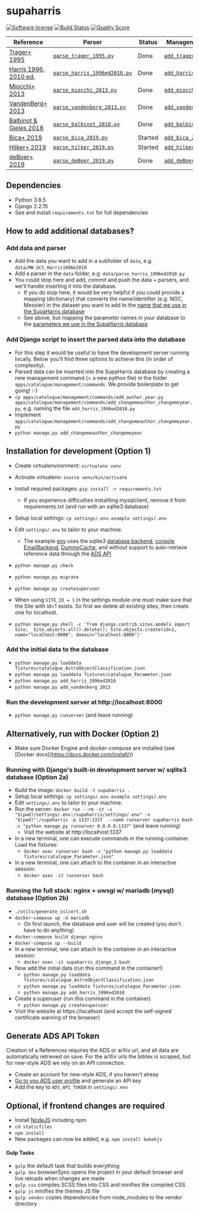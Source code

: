 # supaharris

[![Software license](http://img.shields.io/badge/license-AGPL3-brightgreen.svg)](https://github.com/tlrh314/supaharris/blob/master/LICENSE)
[![Build Status](https://travis-ci.org/tlrh314/supaharris.svg?branch=master)](https://travis-ci.org/tlrh314/supaharris)
[![Quality Score](https://img.shields.io/scrutinizer/g/tlrh314/supaharris.svg?style=flat-square)](https://scrutinizer-ci.com/g/tlrh314/supaharris)


| Reference | Parser | Status | Management command | Status |
|-----------|--------|--------|--------------------|--------|
| [Trager+ 1995](https://ui.adsabs.harvard.edu/abs/1995AJ....109..218T/abstract) | [`parse_trager_1995.py`](data/parse_trager_1995.py) | Done | [`add_trager_1995.py`](apps/catalogue/management/commands/add_trager_1995.py) | Done
| [Harris 1996, 2010 ed.](https://ui.adsabs.harvard.edu/abs/1996AJ....112.1487H/abstract) | [`parse_harris_1996ed2010.py`](data/parse_harris_1996ed2010.py) | Done | [`add_harris_1996ed2010.py`](apps/catalogue/management/commands/add_harris_1996ed2010.py) | Done
| [Miocchi+ 2013](https://ui.adsabs.harvard.edu/abs/2013ApJ...774..151M/abstract) | [`parse_miocchi_2013.py`](data/parse_miocchi_2013.py) | Done | [`add_miocchi_2013.py`](apps/catalogue/management/commands/add_miocchi_2013.py) | Done
| [VandenBerg+ 2013](https://ui.adsabs.harvard.edu/abs/2013ApJ...775..134V/abstract) | [`parse_vandenberg_2013.py`](data/parse_vandenberg_2013.py) | Done | [`add_vandenberg_2013.py`](apps/catalogue/management/commands/add_vandenberg_2013.py) | Done
| [Balbinot & Gieles 2018](https://ui.adsabs.harvard.edu/abs/2018MNRAS.474.2479B/abstract) | [`parse_balbinot_2018.py`](data/parse_balbinot_2018.py) | Done | [`add_balbinot_2018.py`](apps/catalogue/management/commands/add_balbinot_2018.py) | Done
| [Bica+ 2019](https://ui.adsabs.harvard.edu/abs/2019AJ....157...12B/abstract) | [`parse_bica_2019.py`](data/parse_bica_2019.py) | Started | [`add_bica_2019.py`](apps/catalogue/management/commands/add_bica_2019.py) | Boilerplate
| [Hilker+ 2019](https://ui.adsabs.harvard.edu/abs/2019MNRAS.482.5138B/abstract) | [`parse_hilker_2019.py`](data/parse_hilker_2019.py) | Started | [`add_hilker_2019.py`](apps/catalogue/management/commands/add_hilker_2019.py) | Boilerplate
| [deBoer+ 2019](https://ui.adsabs.harvard.edu/abs/2019MNRAS.485.4906D/abstract) | [`parse_deBoer_2019.py`](data/parse_deBoer_2019.py) | Done | [`add_deBoer_2019.py`](apps/catalogue/management/commands/add_deBoer_2019.py) | Done



## **Dependencies**
- Python 3.8.5
- Django 2.2.15
- See and install `requirements.txt` for full dependencies

## How to add additional databases?

### Add data and parser
- Add the data you want to add in a subfolder of `data`, e.g. `data/MW_GCS_Harris1996e2010`
- Add a parser in the `data` folder, e.g. `data/parse_harris_1996ed2010.py`
- You could stop here and add, commit and push the data + parsers, and we'll handle
  inserting it into the database.
  - If you do stop here, it would be very helpful if you could provide a mapping 
    (dictionary) that converts the name/identifier (e.g. NGC, Messier) in the dataset
    you want to add to the [name that we use in the SupaHarris database](https://www.supaharris.com/catalogue/astro_object/list/)
  - See above, but mapping the parameter names in your database to the 
  [parameters we use in the SupaHarris database](https://www.supaharris.com/catalogue/parameter/list/)

### Add Django script to insert the parsed data into the database
- For this step it would be useful to have the development server running locally.
  Below you'll find three options to achieve this (in order of complexity).
- Parsed data can be inserted into the SupaHarris database by creating 
  a new management command (= a new python file) in the folder 
  `apps/catalogue/management/commands`. We provide boilerplate to get going! :-)
- `cp apps/catalogue/management/commands/add_author_year.py 
   apps/catalogue/management/commands/add_changemeauthor_changemeyear.py`,
   e.g. naming the file `add_harris_1996ed2010.py`
- Implement `apps/catalogue/management/commands/add_changemeauthor_changemeyear.py`
- `python manage.py add_changemeauthor_changemeyear`


## **Installation for development (Option 1)**
- Create virtualenvironment: `virtualenv venv`
- Activate virtualenv: `source venv/bin/activate`

- Install required packages: `pip install -r requirements.txt`
  - If you experience difficulties installting mysqlclient, 
    remove it from requirements.txt (and run with an sqlite3 database)
- Setup local settings: `cp settings/.env.example settings/.env`
- Edit `settings/.env` to tailor to your machine.
  - The example [env](https://django-environ.readthedocs.io/en/latest/) uses the 
    sqlite3 [database backend](https://docs.djangoproject.com/en/dev/ref/databases/),
    [console EmailBackend](https://docs.djangoproject.com/en/dev/topics/email/#console-backend),
    [DummyCache](https://docs.djangoproject.com/en/dev/topics/cache/#dummy-caching-for-development), 
    and without support to auto-retrieve reference data through the 
    [ADS API](https://github.com/tlrh314/supaharris#generate-ads-api-token)

- `python manage.py check`
- `python manage.py migrate`
- `python manage.py createsuperuser`
- When using `SITE_ID = 1` in the settings module one must make sure that the 
  Site with id=1 exists. So first we delete all existing sites, then create
  one for localhost.
- `python manage.py shell -c 'from django.contrib.sites.models import Site; 
   Site.objects.all().delete(); Site.objects.create(id=1, name="localhost:8000",
   domain="localhost:8000")'`

### Add the initial data to the database
- `python manage.py loaddata fixtures/catalogue_AstroObjectClassification.json` 
- `python manage.py loaddata fixtures/catalogue_Parameter.json` 
- `python manage.py add_harris_1996ed2010` 
- `python manage.py add_vandenberg_2013` 

### Run the development server at http://localhost:8000
- `python manage.py runserver` (and leave running)


## **Alternatively, run with Docker (Option 2)**
- Make sure Docker Engine and docker-compose are installed 
  (see [Docker docs[(https://docs.docker.com/install/))

### **Running with Django's built-in development server w/ sqlite3 database (Option 2a)**
- Build the image: `docker build -t supaharris .`
- Setup local settings: `cp settings/.env.example settings/.env`
- Edit `settings/.env` to tailor to your machine.
- Run the server: `docker run --rm -it -v "$(pwd)/settings/.env:/supaharris/settings/.env" -v "$(pwd)":/supaharris -p 1337:1337 
  --name runserver supaharris bash -c "python manage.py runserver 0.0.0.0:1337"` (and leave running)
  - Visit the website at http://localhost:1337
- In a new terminal, one can execute commands in the running container. Load the fixtures:
  - `docker exec runserver bash -c "python manage.py loaddata fixtures/catalogue_Parameter.json"`
- In a new terminal, one can attach to the container in an interactive session:
  - `docker exec -it runserver bash`

### **Running the full stack: nginx + uwsgi w/ mariadb (mysql) database (Option 2b)**
- `./utils/generate_sslcert.sh`
- `docker-compose up -d mariadb`
  - On first launch, the database and user will be created (you don't have to do anything)
- `docker-compose build django nginx`
- `docker-compose up --build`
- In a new terminal, one can attach to the container in an interactive session:
  - `docker exec -it supaharris_django_1 bash`
- Now add the initial data (run this command in the container!)
  - `python manage.py loaddata fixtures/catalogue_AstroObjectClassification.json` 
  - `python manage.py loaddata fixtures/catalogue_Parameter.json` 
  - `python manage.py add_harris_1996ed2010` 
- Create a superuser (run this command in the container)
  - `python manage.py createsuperuser`
- Visit the website at https://localhost (and accept the self-signed 
  certificate warning of the browser)


## Generate ADS API Token

Creation of a References requires the ADS or arXiv url, and all data are automatically
retrieved on save. For the arXiv urls the bibtex is scraped, but for new-style ADS we
rely on an API connection.

- Create an account for new-style ADS, if you haven't alreay
- [Go to you ADS user profile](https://ui.adsabs.harvard.edu/user/settings/token) 
  and generate an API key
- Add the key to `ADS_API_TOKEN` in `settings/.env`


## Optional, if frontend changes are required
- Install [NodeJS](https://nodejs.org/en/download/) including npm
- `cd staticfiles`
- `npm install`
- New packages can now be added, e.g. `npm install bokehjs`

#### Gulp Tasks

- `gulp` the default task that builds everything
- `gulp dev` browserSync opens the project in your default browser and live reloads when changes are made
- `gulp css` compiles SCSS files into CSS and minifies the compiled CSS
- `gulp js` minifies the themes JS file
- `gulp vendor` copies dependencies from node_modules to the vendor directory
